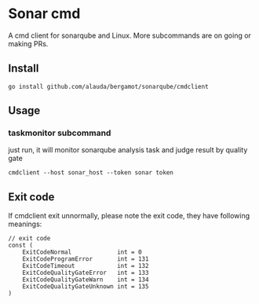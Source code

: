 # Sonar cmd
A cmd client for sonarqube and Linux. More subcommands are on going or making PRs.

## Install
```
go install github.com/alauda/bergamot/sonarqube/cmdclient
```

## Usage
### taskmonitor subcommand
just run, it will monitor sonarqube analysis task and judge result by quality gate
```
cmdclient --host sonar_host --token sonar token
```

## Exit code
If cmdclient exit unnormally, please note the exit code, they have following meanings:
```golang
// exit code
const (
	ExitCodeNormal             int = 0
	ExitCodeProgramError       int = 131
	ExitCodeTimeout            int = 132
	ExitCodeQualityGateError   int = 133
	ExitCodeQualityGateWarn    int = 134
	ExitCodeQualityGateUnknown int = 135
)
```